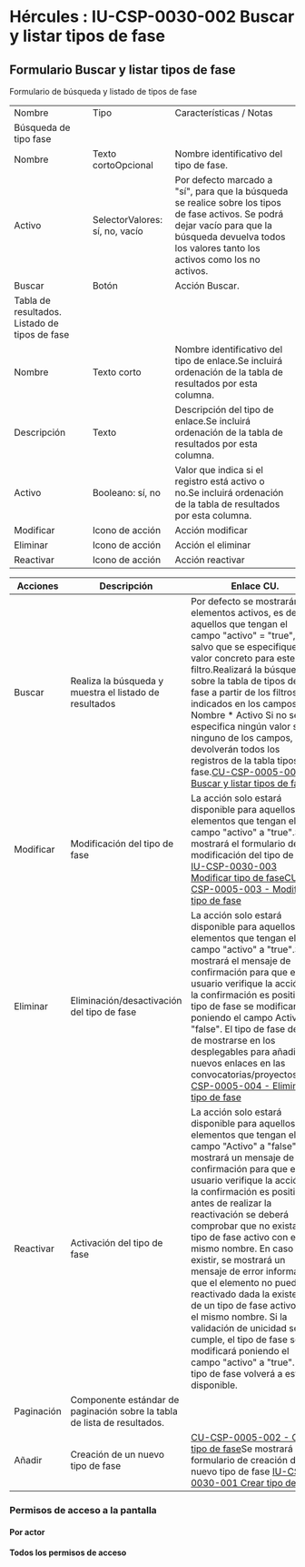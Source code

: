 # Hércules : IU\-CSP\-0030\-002 Buscar y listar tipos de fase



## Formulario Buscar y listar tipos de fase

Formulario de búsqueda y listado de tipos de fase



|  | | | |
| --- | --- | --- | --- |
| Nombre | | Tipo | Características / Notas |
| Búsqueda de tipo fase | | | |
| Nombre | | Texto cortoOpcional | Nombre identificativo del tipo de fase. |
| Activo | | SelectorValores: sí, no, vacío | Por defecto marcado a "sí", para que la búsqueda se realice sobre los tipos de fase activos. Se podrá dejar vacío para que la búsqueda devuelva todos los valores tanto los activos como los no activos. |
| Buscar | | Botón | Acción Buscar. |
| Tabla de resultados. Listado de tipos de fase | | | |
| Nombre | | Texto corto | Nombre identificativo del tipo de enlace.Se incluirá ordenación de la tabla de resultados por esta columna. |
| Descripción | | Texto | Descripción del tipo de enlace.Se incluirá ordenación de la tabla de resultados por esta columna. |
| Activo | | Booleano: sí, no | Valor que indica si el registro está activo o no.Se incluirá ordenación de la tabla de resultados por esta columna. |
| Modificar | | Icono de acción | Acción modificar |
| Eliminar | | Icono de acción | Acción el eliminar |
| Reactivar | | Icono de acción | Acción reactivar |



| Acciones | Descripción | Enlace CU. | Permisos |
| --- | --- | --- | --- |
| Buscar | Realiza la búsqueda y muestra el listado de resultados | Por defecto se mostrarán los elementos activos, es decir, aquellos que tengan el campo "activo" \= "true", salvo que se especifique un valor concreto para este filtro.Realizará la búsqueda sobre la tabla de tipos de fase a partir de los filtros indicados en los campos:* Nombre * Activo  Si no se especifica ningún valor sobre ninguno de los campos, se devolverán todos los registros de la tabla tipos de fase.[CU\-CSP\-0005\-001 \- Buscar y listar tipos de fase](/hercules/sgi-sistema-de-gestion-de-investigacion/requisitos-y-analisis-funcional/analisis-funcional-sgi-hercules/csp-modulo-de-convocatorias-ayudas-solicitudes-proyectos-y-contratos-y-grupos-de-investigacion/csp-casos-de-uso/cu-csp-0005-gestion-de-tipos-de-fase/cu-csp-0005-001-buscar-y-listar-tipos-de-fase.md "/hercules/sgi-sistema-de-gestion-de-investigacion/requisitos-y-analisis-funcional/analisis-funcional-sgi-hercules/csp-modulo-de-convocatorias-ayudas-solicitudes-proyectos-y-contratos-y-grupos-de-investigacion/csp-casos-de-uso/cu-csp-0005-gestion-de-tipos-de-fase/cu-csp-0005-001-buscar-y-listar-tipos-de-fase.md") | CSP\-TFASE\-VCSP\-TFASE\-ECSP\-TFASE\-BCSP\-TFASE\-R |
| Modificar | Modificación del tipo de fase | La acción solo estará disponible para aquellos elementos que tengan el campo "activo" a "true".Se mostrará el formulario de modificación del tipo de fase. [IU\-CSP\-0030\-003 Modificar tipo de fase](/hercules/sgi-sistema-de-gestion-de-investigacion/requisitos-y-analisis-funcional/analisis-funcional-sgi-hercules/csp-modulo-de-convocatorias-ayudas-solicitudes-proyectos-y-contratos-y-grupos-de-investigacion/csp-interfaz-de-usuario/iu-csp-0030-gestion-de-tipos-de-fases/iu-csp-0030-003-modificar-tipo-de-fase.md "/hercules/sgi-sistema-de-gestion-de-investigacion/requisitos-y-analisis-funcional/analisis-funcional-sgi-hercules/csp-modulo-de-convocatorias-ayudas-solicitudes-proyectos-y-contratos-y-grupos-de-investigacion/csp-interfaz-de-usuario/iu-csp-0030-gestion-de-tipos-de-fases/iu-csp-0030-003-modificar-tipo-de-fase.md")[CU\-CSP\-0005\-003 \- Modificar tipo de fase](/hercules/sgi-sistema-de-gestion-de-investigacion/requisitos-y-analisis-funcional/analisis-funcional-sgi-hercules/csp-modulo-de-convocatorias-ayudas-solicitudes-proyectos-y-contratos-y-grupos-de-investigacion/csp-casos-de-uso/cu-csp-0005-gestion-de-tipos-de-fase/cu-csp-0005-003-modificar-tipo-de-fase.md "/hercules/sgi-sistema-de-gestion-de-investigacion/requisitos-y-analisis-funcional/analisis-funcional-sgi-hercules/csp-modulo-de-convocatorias-ayudas-solicitudes-proyectos-y-contratos-y-grupos-de-investigacion/csp-casos-de-uso/cu-csp-0005-gestion-de-tipos-de-fase/cu-csp-0005-003-modificar-tipo-de-fase.md") | CSP\-TFASE\-E |
| Eliminar | Eliminación/desactivación del tipo de fase | La acción solo estará disponible para aquellos elementos que tengan el campo "activo" a "true".Se mostrará el mensaje de confirmación para que el usuario verifique la acción. Si la confirmación es positiva, el tipo de fase se modificará poniendo el campo Activo a "false". El tipo de fase dejará de mostrarse en los desplegables para añadir nuevos enlaces en las convocatorias/proyectos.[CU\-CSP\-0005\-004 \- Eliminar tipo de fase](/hercules/sgi-sistema-de-gestion-de-investigacion/requisitos-y-analisis-funcional/analisis-funcional-sgi-hercules/csp-modulo-de-convocatorias-ayudas-solicitudes-proyectos-y-contratos-y-grupos-de-investigacion/csp-casos-de-uso/cu-csp-0005-gestion-de-tipos-de-fase/cu-csp-0005-004-eliminar-tipo-de-fase.md "/hercules/sgi-sistema-de-gestion-de-investigacion/requisitos-y-analisis-funcional/analisis-funcional-sgi-hercules/csp-modulo-de-convocatorias-ayudas-solicitudes-proyectos-y-contratos-y-grupos-de-investigacion/csp-casos-de-uso/cu-csp-0005-gestion-de-tipos-de-fase/cu-csp-0005-004-eliminar-tipo-de-fase.md") | CSP\-TFASE\-B |
| Reactivar | Activación del tipo de fase | La acción solo estará disponible para aquellos elementos que tengan el campo "Activo" a "false".Se mostrará un mensaje de confirmación para que el usuario verifique la acción. Si la confirmación es positiva, antes de realizar la reactivación se deberá comprobar que no exista un tipo de fase activo con el mismo nombre. En caso de existir, se mostrará un mensaje de error informando que el elemento no puede ser reactivado dada la existencia de un tipo de fase activo con el mismo nombre. Si la validación de unicidad se cumple, el tipo de fase se modificará poniendo el campo "activo" a "true". El tipo de fase volverá a estar disponible. | CSP\-TFASE\-R |
| Paginación | Componente estándar de paginación sobre la tabla de lista de resultados. |  |  |
| Añadir | Creación de un nuevo tipo de fase | [CU\-CSP\-0005\-002 \- Crear tipo de fase](/hercules/sgi-sistema-de-gestion-de-investigacion/requisitos-y-analisis-funcional/analisis-funcional-sgi-hercules/csp-modulo-de-convocatorias-ayudas-solicitudes-proyectos-y-contratos-y-grupos-de-investigacion/csp-casos-de-uso/cu-csp-0005-gestion-de-tipos-de-fase/cu-csp-0005-002-crear-tipo-de-fase.md "/hercules/sgi-sistema-de-gestion-de-investigacion/requisitos-y-analisis-funcional/analisis-funcional-sgi-hercules/csp-modulo-de-convocatorias-ayudas-solicitudes-proyectos-y-contratos-y-grupos-de-investigacion/csp-casos-de-uso/cu-csp-0005-gestion-de-tipos-de-fase/cu-csp-0005-002-crear-tipo-de-fase.md")Se mostrará el formulario de creación de un nuevo tipo de fase [IU\-CSP\-0030\-001 Crear tipo de fase](/hercules/sgi-sistema-de-gestion-de-investigacion/requisitos-y-analisis-funcional/analisis-funcional-sgi-hercules/csp-modulo-de-convocatorias-ayudas-solicitudes-proyectos-y-contratos-y-grupos-de-investigacion/csp-interfaz-de-usuario/iu-csp-0030-gestion-de-tipos-de-fases/iu-csp-0030-001-crear-tipo-de-fase.md "/hercules/sgi-sistema-de-gestion-de-investigacion/requisitos-y-analisis-funcional/analisis-funcional-sgi-hercules/csp-modulo-de-convocatorias-ayudas-solicitudes-proyectos-y-contratos-y-grupos-de-investigacion/csp-interfaz-de-usuario/iu-csp-0030-gestion-de-tipos-de-fases/iu-csp-0030-001-crear-tipo-de-fase.md") | CSP\-TFASE\-C |

  


### Permisos de acceso a la pantalla

#### Por actor

#### Todos los permisos de acceso





